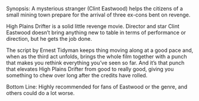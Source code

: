 Synopsis: A mysterious stranger (Clint Eastwood) helps the citizens of a small mining town prepare for the arrival of three ex-cons bent on revenge.

High Plains Drifter is a solid little revenge movie.  Director and star Clint Eastwood doesn’t bring anything new to table in terms of performance or direction, but he gets the job done.

The script by Ernest Tidyman keeps thing moving along at a good pace and, when as the third act unfolds, brings the whole film together with a punch that makes you rethink everything you’ve seen so far.  And it’s that punch that elevates High Plains Drifter from good to really good, giving you something to chew over long after the credits have rolled.

Bottom Line: Highly recommended for fans of Eastwood or the genre, and others could do a lot worse.